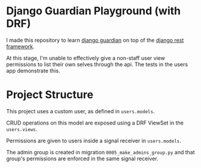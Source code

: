 # Django Guardian Playground (with DRF)
I made this repository to learn [django guardian](https://github.com/django-guardian/django-guardian) on top of the [django rest framework](https://github.com/encode/django-rest-framework/tree/master).

At this stage, I'm unable to effectively give a non-staff user view permissions to list their own selves through the api.
The tests in the users app demonstrate this.

# Project Structure
This project uses a custom user, as defined in `users.models`.

CRUD operations on this model are exposed using a DRF ViewSet in the `users.views`.

Permissions are given to users inside a signal receiver in `users.models`.

The admin group is created in migration `0005_make_admins_group.py` and that group's permissions are enforced in 
the same signal receiver.
